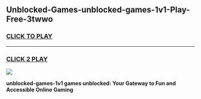 
## Unblocked-Games-unblocked-games-1v1-Play-Free-3twwo
<h3>
<a href="https://premium76.site?title=unblocked-games-1v1&ref=23A">CLICK TO PLAY</a></h3>
<hr>

<h3>
<a href="https://premium76.site?title=unblocked-games-1v1&ref=23A">CLICK 2 PLAY</a>
  
</h3>

<a href="https://premium76.site?title=unblocked-games-1v1&ref=23A"><img src="https://clearcache.store/games.png"></a>


**unblocked-games-1v1 games unblocked: Your Gateway to Fun and Accessible Online Gaming**
